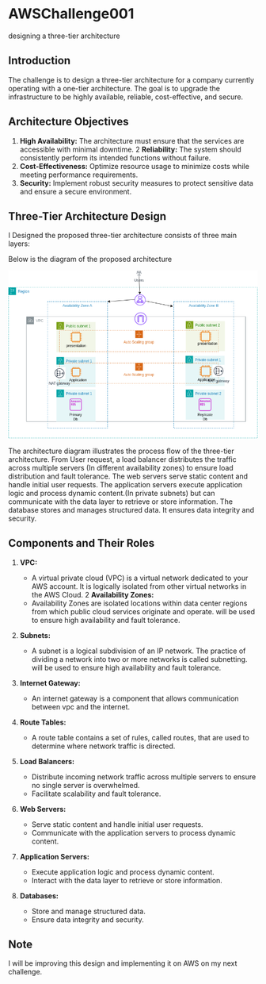 # AWSChallenge001
designing a three-tier architecture

## Introduction
The challenge is to design a three-tier architecture for a company currently operating with a one-tier architecture. The goal is to upgrade the infrastructure to be highly available, reliable, cost-effective, and secure.

## Architecture Objectives

1. **High Availability:** The architecture must ensure that the services are accessible with minimal downtime.
2 **Reliability:** The system should consistently perform its intended functions without failure.
3. **Cost-Effectiveness:** Optimize resource usage to minimize costs while meeting performance requirements.
4. **Security:** Implement robust security measures to protect sensitive data and ensure a secure environment.

## Three-Tier Architecture Design

I Designed the proposed three-tier architecture consists of three main layers:

Below is the diagram of the proposed architecture

![Three-Tier Architecture Diagram](./3tierarchitecture.drawio.png)


The architecture diagram illustrates the process flow of the three-tier architecture. From User request, a load balancer distributes the traffic across multiple servers (In different availability zones) to ensure load distribution and fault tolerance. The web servers serve static content and handle initial user requests. The application servers execute application logic and process dynamic content.(In private subnets) but can communicate with the data layer to retrieve or store information. The database stores and manages structured data. It ensures data integrity and security.

## Components and Their Roles
1. **VPC:**
   - A virtual private cloud (VPC) is a virtual network dedicated to your AWS account. It is logically isolated from other virtual networks in the AWS Cloud. 
2 **Availability Zones:**
   - Availability Zones are isolated locations within data center regions from which public cloud services originate and operate.
   will be used to ensure high availability and fault tolerance.
3. **Subnets:**
    - A subnet is a logical subdivision of an IP network. The practice of dividing a network into two or more networks is called subnetting.
    will be used to ensure high availability and fault tolerance.
4. **Internet Gateway:**
    - An internet gateway is a component that allows communication between vpc and the internet.
5. **Route Tables:**
    - A route table contains a set of rules, called routes, that are used to determine where network traffic is directed.


6. **Load Balancers:**
   - Distribute incoming network traffic across multiple servers to ensure no single server is overwhelmed.
   - Facilitate scalability and fault tolerance.

7. **Web Servers:**
    - Serve static content and handle initial user requests.
    - Communicate with the application servers to process dynamic content.

8. **Application Servers:**
    - Execute application logic and process dynamic content.
    - Interact with the data layer to retrieve or store information.

9. **Databases:**
    - Store and manage structured data.
    - Ensure data integrity and security.

## Note
I will be improving this design and implementing it on AWS on my next challenge.
